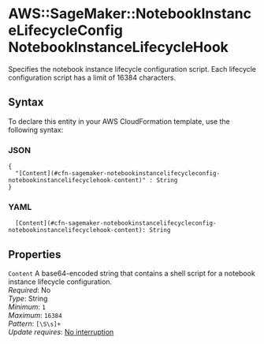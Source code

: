 # AWS::SageMaker::NotebookInstanceLifecycleConfig NotebookInstanceLifecycleHook<a name="aws-properties-sagemaker-notebookinstancelifecycleconfig-notebookinstancelifecyclehook"></a>

Specifies the notebook instance lifecycle configuration script\. Each lifecycle configuration script has a limit of 16384 characters\.

## Syntax<a name="aws-properties-sagemaker-notebookinstancelifecycleconfig-notebookinstancelifecyclehook-syntax"></a>

To declare this entity in your AWS CloudFormation template, use the following syntax:

### JSON<a name="aws-properties-sagemaker-notebookinstancelifecycleconfig-notebookinstancelifecyclehook-syntax.json"></a>

```
{
  "[Content](#cfn-sagemaker-notebookinstancelifecycleconfig-notebookinstancelifecyclehook-content)" : String
}
```

### YAML<a name="aws-properties-sagemaker-notebookinstancelifecycleconfig-notebookinstancelifecyclehook-syntax.yaml"></a>

```
  [Content](#cfn-sagemaker-notebookinstancelifecycleconfig-notebookinstancelifecyclehook-content): String
```

## Properties<a name="aws-properties-sagemaker-notebookinstancelifecycleconfig-notebookinstancelifecyclehook-properties"></a>

`Content` <a name="cfn-sagemaker-notebookinstancelifecycleconfig-notebookinstancelifecyclehook-content"></a>
A base64\-encoded string that contains a shell script for a notebook instance lifecycle configuration\.  
_Required_: No  
_Type_: String  
_Minimum_: `1`  
_Maximum_: `16384`  
_Pattern_: `[\S\s]+`  
_Update requires_: [No interruption](https://docs.aws.amazon.com/AWSCloudFormation/latest/UserGuide/using-cfn-updating-stacks-update-behaviors.html#update-no-interrupt)
